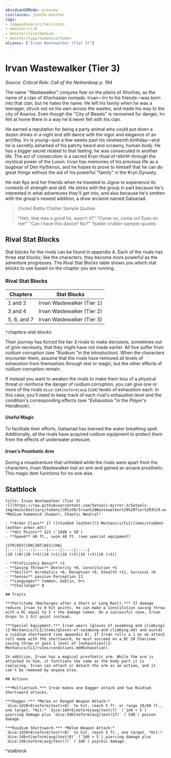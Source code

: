 ```yaml
---
obsidianUIMode: preview
cssclasses: json5e-monster
tags:
- compendium/src/5e/crcotn
- monster/cr/8
- monster/size/medium
- monster/type/humanoid/human
aliases: ["Irvan Wastewalker (Tier 3)"]
---
```

# Irvan Wastewalker (Tier 3)
*Source: Critical Role: Call of the Netherdeep p. 194*  

The name "Wastewalker" conjures fear on the plains of Xhorhas, as the name of a clan of Xhorhasian nomads. Irvan—Irv to his friends—was born into that clan, but he hates the name. He left his family when he was a teenager, struck out on his own across the wastes, and made his way to the city of Asarius. Even though the "City of Beasts" is renowned for danger, Irv felt at home there in a way he'd never felt with his clan.

He earned a reputation for being a party animal who could put down a dozen drinks in a night and still dance with the vigor and elegance of an archfey. Irv is young—just a few weeks past his nineteenth birthday—and he is secretly ashamed of his patchy beard and scrawny, human body. He has a bigger secret related to that feeling: he was consecuted in another life. The act of consecution is a sacred Kryn ritual of rebirth through the mystical power of the Luxon. Irvan has memories of his previous life as a bugbear of Den Hythenos, and he hopes to prove to himself that he can do great things without the aid of his powerful "family" in the Kryn Dynasty.

He met Ayo and her friends when he traveled to Jigow to experience its contests of strength and skill. He sticks with the group in part because he's interested in what adventures they'll get into, and also because he's smitten with the group's newest addition, a drow arcanist named Galsariad.

> [!note] Battle Chatter Sample Quotes
> 
> "Heh, that was a good hit, wasn't it?" "Come on, come on! Eyes on me!" "Can I have this dance? No?"
^battle-chatter-sample-quotes

## Rival Stat Blocks

Stat blocks for the rivals can be found in appendix A. Each of the rivals has three stat blocks; like the characters, they become more powerful as the adventure progresses. The Rival Stat Blocks table shows you which stat blocks to use based on the chapter you are running.

### Rival Stat Blocks

| Chapters | Stat Blocks |
|----------|-------------|
| 1 and 2 | Irvan Wastewalker (Tier 1) |
| 3 and 4 | Irvan Wastewalker (Tier 2) |
| 5, 6, and 7 | Irvan Wastewalker (Tier 3) |
^chapters-stat-blocks

Their journey has forced the tier 3 rivals to make decisions, sometimes out of grim necessity, that they might have not made earlier. All five suffer from ruidium corruption (see "Ruidium "in the introduction). When the characters encounter them, assume that the rivals have removed all levels of exhaustion from themselves through rest or magic, but the other effects of ruidium corruption remain.

If instead you want to weaken the rivals to make them less of a physical threat or reinforce the danger of ruidium corruption, you can give one or more of the rivals `dice:1d4|noform|avg` (`1d4`) levels of exhaustion each. In this case, you'll need to keep track of each rival's exhaustion level and the condition's corresponding effects (see "Exhaustion "in the *Player's Handbook*).

#### Useful Magic

To facilitate their efforts, Galsariad has learned the water breathing spell. Additionally, all the rivals have acquired ruidium equipment to protect them from the effects of underwater pressure.

#### Irvan's Prosthetic Arm

During a misadventure that unfolded while the rivals were apart from the characters, Irvan Wastewalker lost an arm and gained an arcane prosthetic. This magic item functions for no one else.

## Statblock

```ad-statblock
title: Irvan Wastewalker (Tier 3)
![](https://raw.githubusercontent.com/5etools-mirror-3/5etools-img/main/bestiary/tokens/CRCotN/Irvan%20Wastewalker%20%28Tier%203%29.webp#token)
*Medium humanoid (human), Chaotic Neutral*

- **Armor Class** 17 ([studded leather](2-Mechanics/CLI/items/studded-leather-armor.md))
- **Hit Points** 123 (`19d8 + 38`)
- **Speed** 40 ft., swim 40 ft. (see special equipment)

|STR|DEX|CON|INT|WIS|CHA|
|:---:|:---:|:---:|:---:|:---:|:---:|
|10 (+0)|20 (+5)|14 (+2)|16 (+3)|16 (+3)|16 (+3)|

- **Proficiency Bonus** +3
- **Saving Throws** Dexterity +8, Constitution +5
- **Skills** Acrobatics +8, Deception +9, Stealth +11, Survival +6
- **Senses** passive Perception 13
- **Languages** Common, Goblin, Orc
- **Challenge** 8

## Traits

***Fortitude (Recharges after a Short or Long Rest).*** If damage reduces Irvan to 0 hit points, he can make a Constitution saving throw with a DC equal to 5 + the damage taken. On a successful save, Irvan drops to 1 hit point instead.

***Special Equipment.*** Irvan wears [gloves of swimming and climbing](2-Mechanics/CLI/items/gloves-of-swimming-and-climbing.md) and wields a ruidium shortsword (see appendix B). If Irvan rolls a 1 on an attack roll made with the shortsword, he must succeed on a DC 20 Charisma saving throw or gain 1 level of [exhaustion](2-Mechanics/CLI/rules/conditions.md#Exhaustion).

In addition, Irvan has a magical prosthetic arm. While the arm is attached to him, it functions the same as the body part it is replacing. Irvan can attach or detach the arm as an action, and it can't be removed by anyone else.

## Actions

***Multiattack.*** Irvan makes one Dagger attack and two Ruidium Shortsword attacks.

***Dagger.*** *Melee or Ranged Weapon Attack:* `dice:1d20+8|noform|text(+8)` to hit, reach 5 ft. or range 20/60 ft., one target. *Hit:* `dice:1d4+5|noform|avg|text(7)` (`1d4 + 5`) piercing damage plus `dice:5d6|noform|avg|text(17)` (`5d6`) poison damage.

***Ruidium Shortsword.*** *Melee Weapon Attack:* `dice:1d20+8|noform|text(+8)` to hit, reach 5 ft., one target. *Hit:* `dice:1d6+5|noform|avg|text(8)` (`1d6 + 5`) piercing damage plus `dice:2d6|noform|avg|text(7)` (`2d6`) psychic damage.
```
^statblock